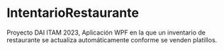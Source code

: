 # IntentarioRestaurante
Proyecto DAI ITAM 2023, Aplicación WPF en la que un inventario de restaurante se actualiza automáticamente conforme se venden platillos.

